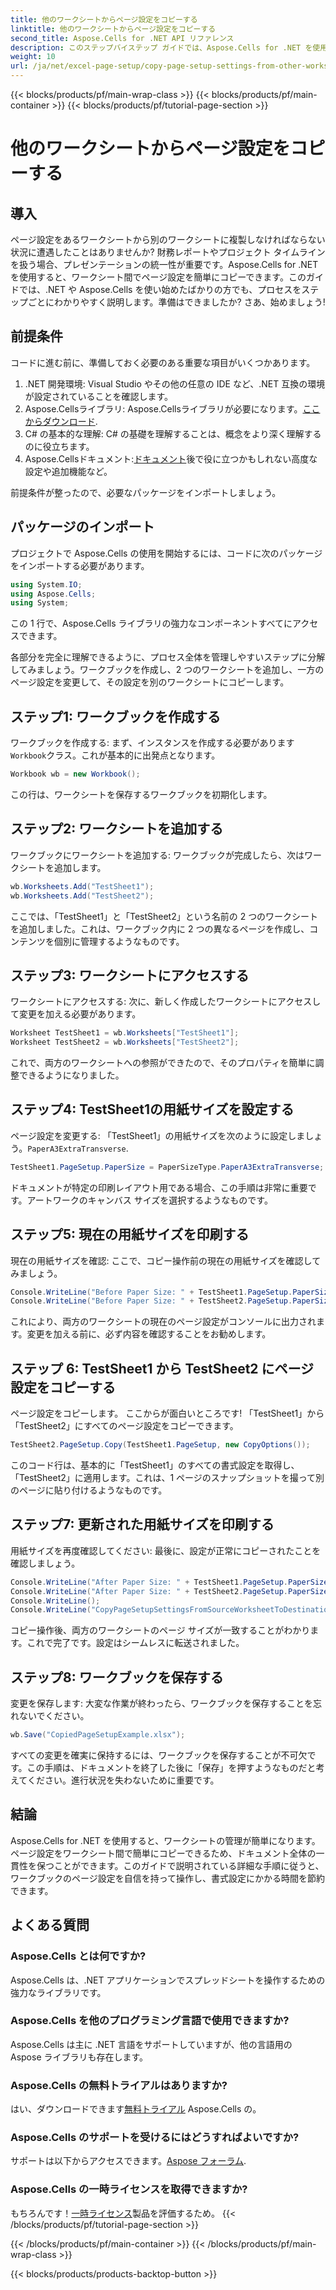 ```yaml
---
title: 他のワークシートからページ設定をコピーする
linktitle: 他のワークシートからページ設定をコピーする
second_title: Aspose.Cells for .NET API リファレンス
description: このステップバイステップ ガイドでは、Aspose.Cells for .NET を使用してワークシート間でページ設定をコピーする方法を学習します。これは、スプレッドシート管理を強化するのに最適です。
weight: 10
url: /ja/net/excel-page-setup/copy-page-setup-settings-from-other-worksheet/
---
```


{{< blocks/products/pf/main-wrap-class >}}
{{< blocks/products/pf/main-container >}}
{{< blocks/products/pf/tutorial-page-section >}}

# 他のワークシートからページ設定をコピーする

## 導入

ページ設定をあるワークシートから別のワークシートに複製しなければならない状況に遭遇したことはありませんか? 財務レポートやプロジェクト タイムラインを扱う場合、プレゼンテーションの統一性が重要です。Aspose.Cells for .NET を使用すると、ワークシート間でページ設定を簡単にコピーできます。このガイドでは、.NET や Aspose.Cells を使い始めたばかりの方でも、プロセスをステップごとにわかりやすく説明します。準備はできましたか? さあ、始めましょう!

## 前提条件

コードに進む前に、準備しておく必要のある重要な項目がいくつかあります。

1. .NET 開発環境: Visual Studio やその他の任意の IDE など、.NET 互換の環境が設定されていることを確認します。
2.  Aspose.Cellsライブラリ: Aspose.Cellsライブラリが必要になります。[ここからダウンロード](https://releases.aspose.com/cells/net/).
3. C# の基本的な理解: C# の基礎を理解することは、概念をより深く理解するのに役立ちます。
4.  Aspose.Cellsドキュメント:[ドキュメント](https://reference.aspose.com/cells/net/)後で役に立つかもしれない高度な設定や追加機能など。

前提条件が整ったので、必要なパッケージをインポートしましょう。

## パッケージのインポート

プロジェクトで Aspose.Cells の使用を開始するには、コードに次のパッケージをインポートする必要があります。

```csharp
using System.IO;
using Aspose.Cells;
using System;
```

この 1 行で、Aspose.Cells ライブラリの強力なコンポーネントすべてにアクセスできます。

各部分を完全に理解できるように、プロセス全体を管理しやすいステップに分解してみましょう。ワークブックを作成し、2 つのワークシートを追加し、一方のページ設定を変更して、その設定を別のワークシートにコピーします。

## ステップ1: ワークブックを作成する

ワークブックを作成する:
まず、インスタンスを作成する必要があります`Workbook`クラス。これが基本的に出発点となります。 

```csharp
Workbook wb = new Workbook();
```

この行は、ワークシートを保存するワークブックを初期化します。

## ステップ2: ワークシートを追加する

ワークブックにワークシートを追加する:
ワークブックが完成したら、次はワークシートを追加します。

```csharp
wb.Worksheets.Add("TestSheet1");
wb.Worksheets.Add("TestSheet2");
```

ここでは、「TestSheet1」と「TestSheet2」という名前の 2 つのワークシートを追加しました。これは、ワークブック内に 2 つの異なるページを作成し、コンテンツを個別に管理するようなものです。

## ステップ3: ワークシートにアクセスする

ワークシートにアクセスする:
次に、新しく作成したワークシートにアクセスして変更を加える必要があります。

```csharp
Worksheet TestSheet1 = wb.Worksheets["TestSheet1"];
Worksheet TestSheet2 = wb.Worksheets["TestSheet2"];
```

これで、両方のワークシートへの参照ができたので、そのプロパティを簡単に調整できるようになりました。

## ステップ4: TestSheet1の用紙サイズを設定する

ページ設定を変更する:
 「TestSheet1」の用紙サイズを次のように設定しましょう。`PaperA3ExtraTransverse`.

```csharp
TestSheet1.PageSetup.PaperSize = PaperSizeType.PaperA3ExtraTransverse;
```

ドキュメントが特定の印刷レイアウト用である場合、この手順は非常に重要です。アートワークのキャンバス サイズを選択するようなものです。

## ステップ5: 現在の用紙サイズを印刷する

現在の用紙サイズを確認:
ここで、コピー操作前の現在の用紙サイズを確認してみましょう。

```csharp
Console.WriteLine("Before Paper Size: " + TestSheet1.PageSetup.PaperSize);
Console.WriteLine("Before Paper Size: " + TestSheet2.PageSetup.PaperSize);
```

これにより、両方のワークシートの現在のページ設定がコンソールに出力されます。変更を加える前に、必ず内容を確認することをお勧めします。

## ステップ 6: TestSheet1 から TestSheet2 にページ設定をコピーする

ページ設定をコピーします。
ここからが面白いところです! 「TestSheet1」から「TestSheet2」にすべてのページ設定をコピーできます。

```csharp
TestSheet2.PageSetup.Copy(TestSheet1.PageSetup, new CopyOptions());
```

このコード行は、基本的に「TestSheet1」のすべての書式設定を取得し、「TestSheet2」に適用します。これは、1 ページのスナップショットを撮って別のページに貼り付けるようなものです。

## ステップ7: 更新された用紙サイズを印刷する

用紙サイズを再度確認してください:
最後に、設定が正常にコピーされたことを確認しましょう。

```csharp
Console.WriteLine("After Paper Size: " + TestSheet1.PageSetup.PaperSize);
Console.WriteLine("After Paper Size: " + TestSheet2.PageSetup.PaperSize);
Console.WriteLine();
Console.WriteLine("CopyPageSetupSettingsFromSourceWorksheetToDestinationWorksheet executed successfully.\r\n");
```

コピー操作後、両方のワークシートのページ サイズが一致することがわかります。これで完了です。設定はシームレスに転送されました。

## ステップ8: ワークブックを保存する

変更を保存します:
大変な作業が終わったら、ワークブックを保存することを忘れないでください。

```csharp
wb.Save("CopiedPageSetupExample.xlsx");
```

すべての変更を確実に保持するには、ワークブックを保存することが不可欠です。この手順は、ドキュメントを終了した後に「保存」を押すようなものだと考えてください。進行状況を失わないために重要です。

## 結論

Aspose.Cells for .NET を使用すると、ワークシートの管理が簡単になります。ページ設定をワークシート間で簡単にコピーできるため、ドキュメント全体の一貫性を保つことができます。このガイドで説明されている詳細な手順に従うと、ワークブックのページ設定を自信を持って操作し、書式設定にかかる時間を節約できます。 

## よくある質問

### Aspose.Cells とは何ですか?  
Aspose.Cells は、.NET アプリケーションでスプレッドシートを操作するための強力なライブラリです。

### Aspose.Cells を他のプログラミング言語で使用できますか?  
Aspose.Cells は主に .NET 言語をサポートしていますが、他の言語用の Aspose ライブラリも存在します。

### Aspose.Cells の無料トライアルはありますか?  
はい、ダウンロードできます[無料トライアル](https://releases.aspose.com/) Aspose.Cells の。

### Aspose.Cells のサポートを受けるにはどうすればよいですか?  
サポートは以下からアクセスできます。[Aspose フォーラム](https://forum.aspose.com/c/cells/9).

### Aspose.Cells の一時ライセンスを取得できますか?  
もちろんです！[一時ライセンス](https://purchase.aspose.com/temporary-license/)製品を評価するため。
{{< /blocks/products/pf/tutorial-page-section >}}

{{< /blocks/products/pf/main-container >}}
{{< /blocks/products/pf/main-wrap-class >}}

{{< blocks/products/products-backtop-button >}}
